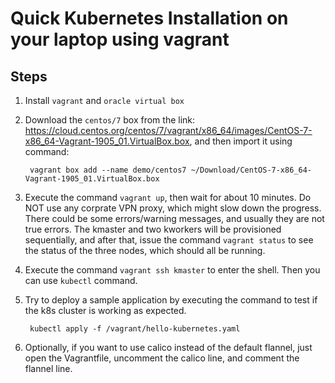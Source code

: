 # Quick Kubernetes Installation on your laptop using vagrant

## Steps

1. Install `vagrant` and `oracle virtual box`

2. Download the `centos/7` box from the link: https://cloud.centos.org/centos/7/vagrant/x86_64/images/CentOS-7-x86_64-Vagrant-1905_01.VirtualBox.box, and then import it using command: 
        
        vagrant box add --name demo/centos7 ~/Download/CentOS-7-x86_64-Vagrant-1905_01.VirtualBox.box

3. Execute the command `vagrant up`, then wait for about 10 minutes.  Do NOT use any corprate VPN proxy, which might slow down the progress.  There could be some errors/warning messages, and usually they are not true errors.  The kmaster and two kworkers will be provisioned sequentially, and after that, issue the command `vagrant status` to see the status of the three nodes, which should all be running. 

4. Execute the command `vagrant ssh kmaster` to enter the shell.  Then you can use `kubectl` command. 

5. Try to deploy a sample application by executing the command to test if the k8s cluster is working as expected. 

        kubectl apply -f /vagrant/hello-kubernetes.yaml

6. Optionally, if you want to use calico instead of the default flannel, just open the Vagrantfile, uncomment the calico line, and comment the flannel line. 
    
